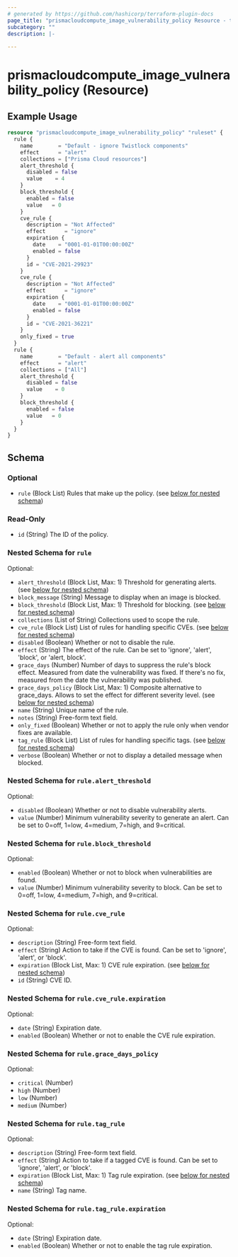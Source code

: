 ```yaml
---
# generated by https://github.com/hashicorp/terraform-plugin-docs
page_title: "prismacloudcompute_image_vulnerability_policy Resource - terraform-provider-prismacloudcompute"
subcategory: ""
description: |-
  
---
```


# prismacloudcompute_image_vulnerability_policy (Resource)



## Example Usage

```terraform
resource "prismacloudcompute_image_vulnerability_policy" "ruleset" {
  rule {
    name        = "Default - ignore Twistlock components"
    effect      = "alert"
    collections = ["Prisma Cloud resources"]
    alert_threshold {
      disabled = false
      value    = 4
    }
    block_threshold {
      enabled = false
      value   = 0
    }
    cve_rule {
      description = "Not Affected"
      effect      = "ignore"
      expiration {
        date    = "0001-01-01T00:00:00Z"
        enabled = false
      }
      id = "CVE-2021-29923"
    }
    cve_rule {
      description = "Not Affected"
      effect      = "ignore"
      expiration {
        date    = "0001-01-01T00:00:00Z"
        enabled = false
      }
      id = "CVE-2021-36221"
    }
    only_fixed = true
  }
  rule {
    name        = "Default - alert all components"
    effect      = "alert"
    collections = ["All"]
    alert_threshold {
      disabled = false
      value    = 0
    }
    block_threshold {
      enabled = false
      value   = 0
    }
  }
}
```

<!-- schema generated by tfplugindocs -->
## Schema

### Optional

- `rule` (Block List) Rules that make up the policy. (see [below for nested schema](#nestedblock--rule))

### Read-Only

- `id` (String) The ID of the policy.

<a id="nestedblock--rule"></a>
### Nested Schema for `rule`

Optional:

- `alert_threshold` (Block List, Max: 1) Threshold for generating alerts. (see [below for nested schema](#nestedblock--rule--alert_threshold))
- `block_message` (String) Message to display when an image is blocked.
- `block_threshold` (Block List, Max: 1) Threshold for blocking. (see [below for nested schema](#nestedblock--rule--block_threshold))
- `collections` (List of String) Collections used to scope the rule.
- `cve_rule` (Block List) List of rules for handling specific CVEs. (see [below for nested schema](#nestedblock--rule--cve_rule))
- `disabled` (Boolean) Whether or not to disable the rule.
- `effect` (String) The effect of the rule. Can be set to 'ignore', 'alert', 'block', or 'alert, block'.
- `grace_days` (Number) Number of days to suppress the rule's block effect. Measured from date the vulnerability was fixed. If there's no fix, measured from the date the vulnerability was published.
- `grace_days_policy` (Block List, Max: 1) Composite alternative to grace_days. Allows to set the effect for different severity level. (see [below for nested schema](#nestedblock--rule--grace_days_policy))
- `name` (String) Unique name of the rule.
- `notes` (String) Free-form text field.
- `only_fixed` (Boolean) Whether or not to apply the rule only when vendor fixes are available.
- `tag_rule` (Block List) List of rules for handling specific tags. (see [below for nested schema](#nestedblock--rule--tag_rule))
- `verbose` (Boolean) Whether or not to display a detailed message when blocked.

<a id="nestedblock--rule--alert_threshold"></a>
### Nested Schema for `rule.alert_threshold`

Optional:

- `disabled` (Boolean) Whether or not to disable vulnerability alerts.
- `value` (Number) Minimum vulnerability severity to generate an alert. Can be set to 0=off, 1=low, 4=medium, 7=high, and 9=critical.


<a id="nestedblock--rule--block_threshold"></a>
### Nested Schema for `rule.block_threshold`

Optional:

- `enabled` (Boolean) Whether or not to block when vulnerabilities are found.
- `value` (Number) Minimum vulnerability severity to block. Can be set to 0=off, 1=low, 4=medium, 7=high, and 9=critical.


<a id="nestedblock--rule--cve_rule"></a>
### Nested Schema for `rule.cve_rule`

Optional:

- `description` (String) Free-form text field.
- `effect` (String) Action to take if the CVE is found. Can be set to 'ignore', 'alert', or 'block'.
- `expiration` (Block List, Max: 1) CVE rule expiration. (see [below for nested schema](#nestedblock--rule--cve_rule--expiration))
- `id` (String) CVE ID.

<a id="nestedblock--rule--cve_rule--expiration"></a>
### Nested Schema for `rule.cve_rule.expiration`

Optional:

- `date` (String) Expiration date.
- `enabled` (Boolean) Whether or not to enable the CVE rule expiration.



<a id="nestedblock--rule--grace_days_policy"></a>
### Nested Schema for `rule.grace_days_policy`

Optional:

- `critical` (Number)
- `high` (Number)
- `low` (Number)
- `medium` (Number)


<a id="nestedblock--rule--tag_rule"></a>
### Nested Schema for `rule.tag_rule`

Optional:

- `description` (String) Free-form text field.
- `effect` (String) Action to take if a tagged CVE is found. Can be set to 'ignore', 'alert', or 'block'.
- `expiration` (Block List, Max: 1) Tag rule expiration. (see [below for nested schema](#nestedblock--rule--tag_rule--expiration))
- `name` (String) Tag name.

<a id="nestedblock--rule--tag_rule--expiration"></a>
### Nested Schema for `rule.tag_rule.expiration`

Optional:

- `date` (String) Expiration date.
- `enabled` (Boolean) Whether or not to enable the tag rule expiration.


